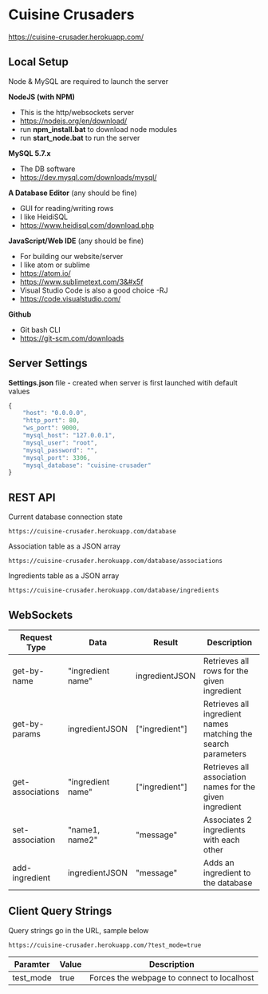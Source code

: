 # Cuisine Crusaders

https://cuisine-crusader.herokuapp.com/

## Local Setup

Node & MySQL are required to launch the server

__NodeJS (with NPM)__
* This is the http/websockets server
* https://nodejs.org/en/download/
* run __npm&#x5f;install.bat__ to download node modules
* run __start&#x5f;node.bat__ to run the server

__MySQL 5.7.x__
* The DB software
* https://dev.mysql.com/downloads/mysql/

__A Database Editor__ (any should be fine)
* GUI for reading/writing rows
* I like HeidiSQL
* https://www.heidisql.com/download.php

__JavaScript/Web IDE__ (any should be fine)
* For building our website/server
* I like atom or sublime
* https://atom.io/
* https://www.sublimetext.com/3&#x5f
* Visual Studio Code is also a good choice -RJ
* https://code.visualstudio.com/

__Github__
* Git bash CLI
* https://git-scm.com/downloads

## Server Settings

__Settings.json__ file - created when server is first launched witih default values

```javascript
{
    "host": "0.0.0.0",
    "http_port": 80,
    "ws_port": 9000,
    "mysql_host": "127.0.0.1",
    "mysql_user": "root",
    "mysql_password": "",
    "mysql_port": 3306,
    "mysql_database": "cuisine-crusader"
}
```

## REST API

Current database connection state
```
https://cuisine-crusader.herokuapp.com/database
```

Association table as a JSON array
```
https://cuisine-crusader.herokuapp.com/database/associations
```

Ingredients table as a JSON array
```
https://cuisine-crusader.herokuapp.com/database/ingredients
```



## WebSockets

| Request Type     | Data              | Result         | Description                                                   |
|------------------|-------------------|----------------|---------------------------------------------------------------|
| get-by-name      | "ingredient name" | ingredientJSON | Retrieves all rows for the given ingredient                   |
| get-by-params    | ingredientJSON    | ["ingredient"] | Retrieves all ingredient names matching the search parameters |
| get-associations | "ingredient name" | ["ingredient"] | Retrieves all association names for the given ingredient      |
| set-association  | "name1, name2"    | "message"      | Associates 2 ingredients with each other                      |
| add-ingredient   | ingredientJSON    | "message"      | Adds an ingredient to the database                            |


## Client Query Strings

Query strings go in the URL, sample below
```
https://cuisine-crusader.herokuapp.com/?test_mode=true
```

| Paramter  | Value             | Description                                |
|-----------|-------------------|--------------------------------------------|
| test_mode | true              | Forces the webpage to connect to localhost |
